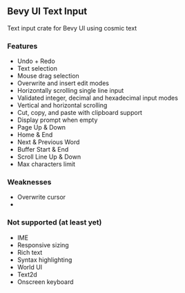 ## Bevy UI Text Input

Text input crate for Bevy UI using cosmic text


### Features

* Undo + Redo
* Text selection
* Mouse drag selection
* Overwrite and insert edit modes
* Horizontally scrolling single line input
* Validated integer, decimal and hexadecimal input modes
* Vertical and horizontal scrolling
* Cut, copy, and paste with clipboard support
* Display prompt when empty
* Page Up & Down
* Home & End
* Next & Previous Word
* Buffer Start & End
* Scroll Line Up & Down
* Max characters limit

### Weaknesses
* Overwrite cursor 
*  

### Not supported (at least yet)

* IME
* Responsive sizing
* Rich text
* Syntax highlighting
* World UI
* Text2d
* Onscreen keyboard